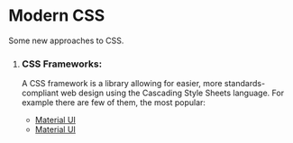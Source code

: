 # Modern CSS

Some new approaches to CSS.

1. ### CSS Frameworks:

   <p>‍A CSS framework is a library allowing for easier, more standards-compliant web design using the Cascading Style Sheets language. For example there are few of them, the most popular:</p>

   - [Material UI](https://mui.com/)
   - [Material UI](https://react.school/material-ui)

